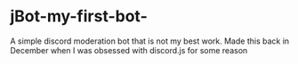 # jBot-my-first-bot-
A simple discord moderation bot that is not my best work. Made this back in December when I was obsessed with discord.js for some reason
